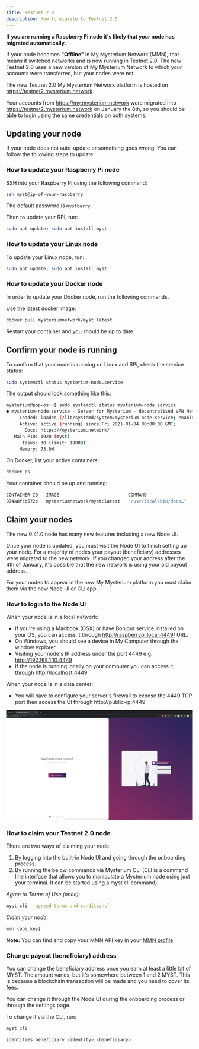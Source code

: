 ```yaml
---
title: Testnet 2.0 
description: How to migrate to Testnet 2.0
---
```


**If you are running a Raspberry Pi node it's likely that your node has migrated automatically.**

If your node becomes **"Offline"** in My Mysterium Network (MMN), that means it switched networks and is now running in Testnet 2.0.
The new Testnet 2.0 uses a new version of My Mysterium Network to which your accounts were transferred, but your nodes were not.

The new Testnet 2.0 My Mysterium Network platform is hosted on https://testnet2.mysterium.network.

Your accounts from https://my.mysterium.network were migrated into https://testnet2.mysterium.network on January the 8th, so you should be able to login using the same credentials on both systems.

## Updating your node

If your node does not auto-update or something goes wrong. You can follow the following steps to update:

### How to update your Raspberry Pi node

SSH into your Raspberry Pi using the following command:

```bash
ssh myst@ip-of-your-raspberry
```

The default password is  `mystberry`.

Then to update your RPI, run:

```bash
sudo apt update; sudo apt install myst
```

### How to update your Linux node

To update your Linux node, run:
```bash
sudo apt update; sudo apt install myst
```

### How to update your Docker node

In order to update your Docker node, run the following commands.

Use the latest docker image:

```bash
docker pull mysteriumnetwork/myst:latest
```

Restart your container and you should be up to date.

## Confirm your node is running

To confirm that your node is running on Linux and RPi, check the service status:
```bash
sudo systemctl status mysterium-node.service 
```

The output should look something like this:
```bash
mysterium@pop-os:~$ sudo systemctl status mysterium-node.service 
● mysterium-node.service - Server for Mysterium - decentralised VPN Network
     Loaded: loaded (/lib/systemd/system/mysterium-node.service; enabled; vendor preset: enabled)
     Active: active (running) since Fri 2021-01-04 00:00:00 GMT;
       Docs: https://mysterium.network/
   Main PID: 1920 (myst)
      Tasks: 30 (limit: 19009)
     Memory: 73.0M
```

On Docker, list your active containers:
```bash
docker ps
```
Your container should be up and running:
```bash
CONTAINER ID   IMAGE                          COMMAND                  CREATED          STATUS
074a8fcb572c   mysteriumnetwork/myst:latest   "/usr/local/bin/dock…"   44 seconds ago   Up 42 seconds  
```

## Claim your nodes

The new 0.41.0 node has many new features including a new Node UI.

Once your node is updated, you must visit the Node UI to finish setting up your node.
For a majority of nodes your payout (beneficiary) addresses were migrated to the new network.
If you changed your address after the 4th of January, it's possible that the new network is using your old payout address.

For your nodes to appear in the new My Mysterium platform you must claim them via the new Node UI or CLI app.

### How to login to the Node UI

When your node is in a local network:
- If you're using a Macbook (OSX) or have Bonjour service installed on your OS, you can access it through http://raspberrypi.local:4449/ URL.
- On Windows, you should see a device in My Computer through the window explorer.
- Visiting your node's IP address under the port 4449 e.g. http://192.168.1.10:4449
- If the node is running locally on your computer you can access it through http://localhost:4449

When your node is in a data center:
- You will have to configure your server's firewall to expose the 4449 TCP port then access the UI through http://public-ip:4449

<div style="text-align:center">
  <img src="../images/node-ui/welcome.png" alt="Welcome" class="screenshot">
</div>


### How to claim your Testnet 2.0 node

There are two ways of claiming your node:

1. By logging into the built-in Node UI and going through the onboarding process.
2. By running the below commands via Mysterium CLI (CLI is a command line interface that allows you to manipulate a Mysterium node using just your terminal. It can be started using a myst cli command):

*Agree to Terms of Use (once)*: 
```bash
myst cli --agreed-terms-and-conditions`
```

*Claim your node*: 
```bash
mmn {api_key}
```

**Note:** You can find and copy your MMN API key in your [MMN profile](https://testnet2.mysterium.network/user/profile).

### Change payout (beneficiary) address

You can change the beneficiary address once you earn at least a little bit of MYST. The amount varies, but it's somewhere between 1 and 2 MYST. 
This is because a blockchain transaction will be made and you need to cover its fees.

You can change it through the Node UI during the onboarding process or through the settings page.

To change it via the CLI, run:

```bash
myst cli
```

```bash
identities beneficiary <identity> <beneficiary>
```
